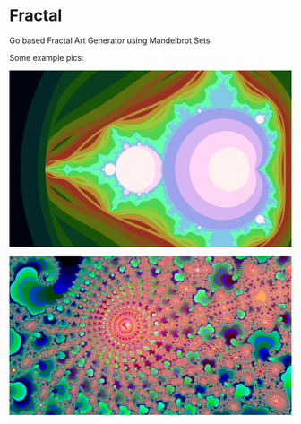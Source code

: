 # Fractal
Go based Fractal Art Generator using Mandelbrot Sets

Some example pics:

![Mandelbrot Set](retro.png)

![Spiral Image](out.png)

